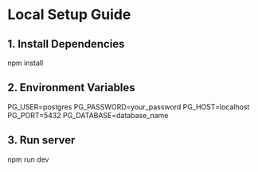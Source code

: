 # Local Setup Guide

## 1. Install Dependencies

npm install

## 2. Environment Variables 

PG_USER=postgres
PG_PASSWORD=your_password
PG_HOST=localhost
PG_PORT=5432
PG_DATABASE=database_name

## 3. Run server

npm run dev



